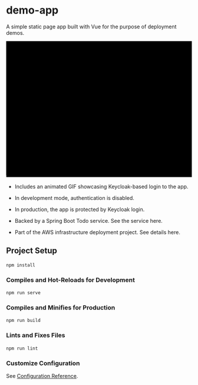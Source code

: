 # demo-app

A simple static page app built with Vue for the purpose of deployment demos.

<img src="src/assets/app.gif" width="600"/>

- Includes an animated GIF showcasing Keycloak-based login to the app.

- In development mode, authentication is disabled.

- In production, the app is protected by Keycloak login.

- Backed by a Spring Boot Todo service. See the service here.

- Part of the AWS infrastructure deployment project. See details here.



## Project Setup
```
npm install
```

### Compiles and Hot-Reloads for Development
```
npm run serve
```

### Compiles and Minifies for Production
```
npm run build
```

### Lints and Fixes Files
```
npm run lint
```

### Customize Configuration
See [Configuration Reference](https://cli.vuejs.org/config/).

